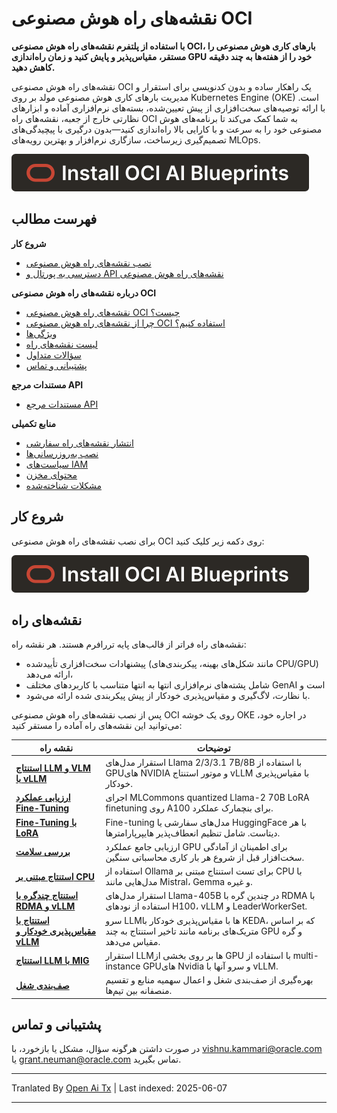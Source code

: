 # نقشه‌های راه هوش مصنوعی OCI

**با استفاده از پلتفرم نقشه‌های راه هوش مصنوعی OCI، بارهای کاری هوش مصنوعی را مستقر، مقیاس‌پذیر و پایش کنید و زمان راه‌اندازی GPU خود را از هفته‌ها به چند دقیقه کاهش دهید.**

نقشه‌های راه هوش مصنوعی OCI یک راهکار ساده و بدون کدنویسی برای استقرار و مدیریت بارهای کاری هوش مصنوعی مولد بر روی Kubernetes Engine (OKE) است. با ارائه توصیه‌های سخت‌افزاری از پیش تعیین‌شده، بسته‌های نرم‌افزاری آماده و ابزارهای نظارتی خارج از جعبه، نقشه‌های راه OCI به شما کمک می‌کند تا برنامه‌های هوش مصنوعی خود را به سرعت و با کارایی بالا راه‌اندازی کنید—بدون درگیری با پیچیدگی‌های تصمیم‌گیری زیرساخت، سازگاری نرم‌افزار و بهترین رویه‌های MLOps.

[![نصب نقشه‌های راه هوش مصنوعی OCI](https://raw.githubusercontent.com/oracle-quickstart/oci-ai-blueprints/refs/heads/main/docs/images/install.svg)](https://raw.githubusercontent.com/oracle-quickstart/oci-ai-blueprints/main/GETTING_STARTED_README.md)

## فهرست مطالب

**شروع کار**

- [نصب نقشه‌های راه هوش مصنوعی](https://raw.githubusercontent.com/oracle-quickstart/oci-ai-blueprints/main/GETTING_STARTED_README.md)
- [دسترسی به پورتال و API نقشه‌های راه هوش مصنوعی](https://raw.githubusercontent.com/oracle-quickstart/oci-ai-blueprints/main/docs/usage_guide.md)

**درباره نقشه‌های راه هوش مصنوعی OCI**

- [نقشه‌های راه هوش مصنوعی OCI چیست؟](https://raw.githubusercontent.com/oracle-quickstart/oci-ai-blueprints/main/docs/about.md)
- [چرا از نقشه‌های راه هوش مصنوعی OCI استفاده کنیم؟](https://raw.githubusercontent.com/oracle-quickstart/oci-ai-blueprints/main/docs/about.md)
- [ویژگی‌ها](https://raw.githubusercontent.com/oracle-quickstart/oci-ai-blueprints/main/docs/about.md)
- [لیست نقشه‌های راه](#blueprints)
- [سؤالات متداول](https://raw.githubusercontent.com/oracle-quickstart/oci-ai-blueprints/main/docs/about.md)
- [پشتیبانی و تماس](https://github.com/oracle-quickstart/oci-ai-blueprints/blob/vkammari/doc_improvements/docs/about/README.md#frequently-asked-questions-faq)

**مستندات مرجع API**

- [مستندات مرجع API](https://raw.githubusercontent.com/oracle-quickstart/oci-ai-blueprints/main/docs/api_documentation.md)

**منابع تکمیلی**

- [انتشار نقشه‌های راه سفارشی](https://raw.githubusercontent.com/oracle-quickstart/oci-ai-blueprints/main/docs/custom_blueprints)
- [نصب به‌روزرسانی‌ها](https://raw.githubusercontent.com/oracle-quickstart/oci-ai-blueprints/main/docs/installing_new_updates.md)
- [سیاست‌های IAM](https://raw.githubusercontent.com/oracle-quickstart/oci-ai-blueprints/main/docs/iam_policies.md)
- [محتوای مخزن](https://raw.githubusercontent.com/oracle-quickstart/oci-ai-blueprints/main/docs/about.md)
- [مشکلات شناخته‌شده](https://raw.githubusercontent.com/oracle-quickstart/oci-ai-blueprints/main/docs/known_issues.md)

## شروع کار

برای نصب نقشه‌های راه هوش مصنوعی OCI روی دکمه زیر کلیک کنید:

[![نصب نقشه‌های راه هوش مصنوعی OCI](https://raw.githubusercontent.com/oracle-quickstart/oci-ai-blueprints/refs/heads/main/docs/images/install.svg)](https://raw.githubusercontent.com/oracle-quickstart/oci-ai-blueprints/main/GETTING_STARTED_README.md)

## نقشه‌های راه

نقشه‌های راه فراتر از قالب‌های پایه تررافرم هستند. هر نقشه راه:

- پیشنهادات سخت‌افزاری تأییدشده (مانند شکل‌های بهینه، پیکربندی‌های CPU/GPU) ارائه می‌دهد،
- شامل پشته‌های نرم‌افزاری انتها به انتها متناسب با کاربردهای مختلف GenAI است و
- با نظارت، لاگ‌گیری و مقیاس‌پذیری خودکار از پیش پیکربندی شده ارائه می‌شود.

پس از نصب نقشه‌های راه هوش مصنوعی OCI روی یک خوشه OKE در اجاره خود، می‌توانید این نقشه‌های راه آماده را مستقر کنید:

| نقشه راه                                                                                                     | توضیحات                                                                                                                       |
| ------------------------------------------------------------------------------------------------------------ | ---------------------------------------------------------------------------------------------------------------------------- |
| [**استنتاج LLM و VLM با vLLM**](https://raw.githubusercontent.com/oracle-quickstart/oci-ai-blueprints/main/docs/sample_blueprints/llm_inference_with_vllm/README.md) | استقرار مدل‌های Llama 2/3/3.1 7B/8B با استفاده از GPUهای NVIDIA و موتور استنتاج vLLM با مقیاس‌پذیری خودکار.               |
| [**ارزیابی عملکرد Fine-Tuning**](https://raw.githubusercontent.com/oracle-quickstart/oci-ai-blueprints/main/docs/sample_blueprints/lora-benchmarking) | اجرای MLCommons quantized Llama-2 70B LoRA finetuning روی A100 برای بنچمارک عملکرد.                                          |
| [**Fine-Tuning با LoRA**](https://raw.githubusercontent.com/oracle-quickstart/oci-ai-blueprints/main/docs/sample_blueprints/lora-fine-tuning) | Fine-tuning مدل‌های سفارشی یا HuggingFace با هر دیتاست. شامل تنظیم انعطاف‌پذیر هایپرپارامترها.                              |
| [**بررسی سلامت**](https://raw.githubusercontent.com/oracle-quickstart/oci-ai-blueprints/main/docs/sample_blueprints/gpu-health-check) | ارزیابی جامع عملکرد GPU برای اطمینان از آمادگی سخت‌افزار قبل از شروع هر بار کاری محاسباتی سنگین.                            |
| [**استنتاج مبتنی بر CPU**](https://raw.githubusercontent.com/oracle-quickstart/oci-ai-blueprints/main/docs/sample_blueprints/cpu-inference) | استفاده از Ollama برای تست استنتاج مبتنی بر CPU با مدل‌هایی مانند Mistral، Gemma و غیره.                                    |
| [**استنتاج چندگره با RDMA و vLLM**](https://raw.githubusercontent.com/oracle-quickstart/oci-ai-blueprints/main/docs/sample_blueprints/multi-node-inference/) | استقرار مدل‌های Llama-405B در چندین گره با RDMA با استفاده از نودهای H100، vLLM و LeaderWorkerSet.                           |
| [**استنتاج با مقیاس‌پذیری خودکار و vLLM**](https://raw.githubusercontent.com/oracle-quickstart/oci-ai-blueprints/main/docs/sample_blueprints/auto_scaling/) | سرو LLMها با مقیاس‌پذیری خودکار با KEDA، که بر اساس متریک‌های برنامه مانند تاخیر استنتاج به چند GPU و گره مقیاس می‌دهد.     |
| [**استنتاج LLM با MIG**](https://raw.githubusercontent.com/oracle-quickstart/oci-ai-blueprints/main/docs/sample_blueprints/mig_multi_instance_gpu/) | استقرار LLMها بر روی بخشی از GPU با استفاده از multi-instance GPUهای Nvidia و سرو آنها با vLLM.                             |
| [**صف‌بندی شغل**](https://raw.githubusercontent.com/oracle-quickstart/oci-ai-blueprints/main/docs/sample_blueprints/teams) | بهره‌گیری از صف‌بندی شغل و اعمال سهمیه منابع و تقسیم منصفانه بین تیم‌ها.                                                    |

## پشتیبانی و تماس

در صورت داشتن هرگونه سؤال، مشکل یا بازخورد، با [vishnu.kammari@oracle.com](mailto:vishnu.kammari@oracle.com) یا [grant.neuman@oracle.com](mailto:grant.neuman@oracle.com) تماس بگیرید.


---


Tranlated By [Open Ai Tx](https://github.com/OpenAiTx/OpenAiTx) | Last indexed: 2025-06-07


---